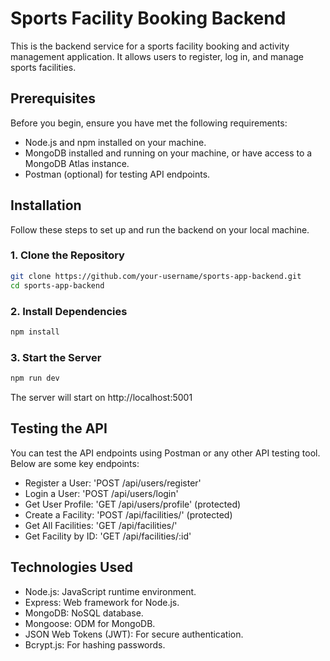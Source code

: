 # Sports Facility Booking Backend

This is the backend service for a sports facility booking and activity management application. It allows users to register, log in, and manage sports facilities.

## Prerequisites

Before you begin, ensure you have met the following requirements:

- Node.js and npm installed on your machine.
- MongoDB installed and running on your machine, or have access to a MongoDB Atlas instance.
- Postman (optional) for testing API endpoints.

## Installation

Follow these steps to set up and run the backend on your local machine.

### 1. Clone the Repository

```bash
git clone https://github.com/your-username/sports-app-backend.git
cd sports-app-backend
```
### 2. Install Dependencies
```bash
npm install
```
### 3. Start the Server
```bash
npm run dev
```
The server will start on http://localhost:5001

## Testing the API

You can test the API endpoints using Postman or any other API testing tool. Below are some key endpoints:

- Register a User: 'POST /api/users/register'
- Login a User: 'POST /api/users/login'
- Get User Profile: 'GET /api/users/profile' (protected)
- Create a Facility: 'POST /api/facilities/' (protected)
- Get All Facilities: 'GET /api/facilities/'
- Get Facility by ID: 'GET /api/facilities/:id'

## Technologies Used

- Node.js: JavaScript runtime environment.
- Express: Web framework for Node.js.
- MongoDB: NoSQL database.
- Mongoose: ODM for MongoDB.
- JSON Web Tokens (JWT): For secure authentication.
- Bcrypt.js: For hashing passwords.

